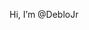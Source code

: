 Hi, I’m @DebloJr

<!---
DebloJr/DebloJr is a ✨ special ✨ repository because its `README.md` (this file) appears on your GitHub profile.
You can click the Preview link to take a look at your changes.
--->
